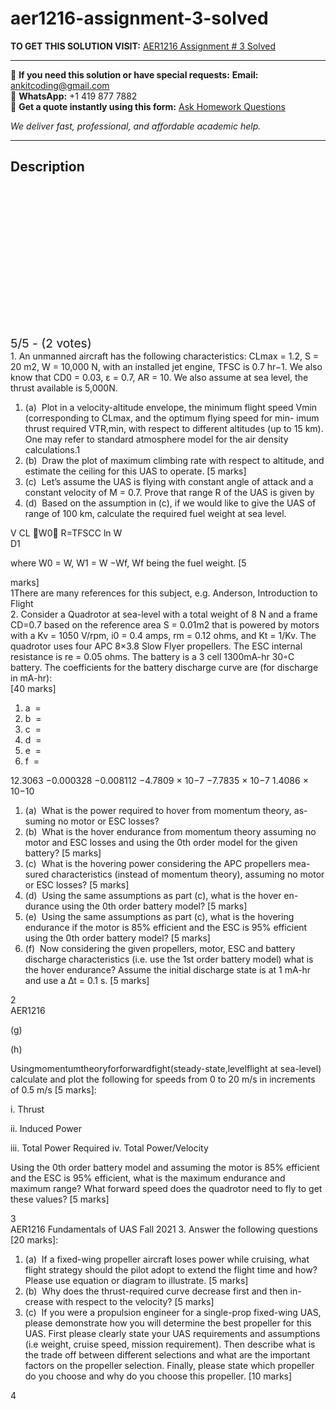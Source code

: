 # aer1216-assignment-3-solved
**TO GET THIS SOLUTION VISIT:** [AER1216 Assignment # 3 Solved](https://www.ankitcodinghub.com/product/aer1216-assignment-3-solved/)


---

📩 **If you need this solution or have special requests:** **Email:** ankitcoding@gmail.com  
📱 **WhatsApp:** +1 419 877 7882  
📄 **Get a quote instantly using this form:** [Ask Homework Questions](https://www.ankitcodinghub.com/services/ask-homework-questions/)

*We deliver fast, professional, and affordable academic help.*

---

<h2>Description</h2>



<div class="kk-star-ratings kksr-auto kksr-align-center kksr-valign-top" data-payload="{&quot;align&quot;:&quot;center&quot;,&quot;id&quot;:&quot;93014&quot;,&quot;slug&quot;:&quot;default&quot;,&quot;valign&quot;:&quot;top&quot;,&quot;ignore&quot;:&quot;&quot;,&quot;reference&quot;:&quot;auto&quot;,&quot;class&quot;:&quot;&quot;,&quot;count&quot;:&quot;2&quot;,&quot;legendonly&quot;:&quot;&quot;,&quot;readonly&quot;:&quot;&quot;,&quot;score&quot;:&quot;5&quot;,&quot;starsonly&quot;:&quot;&quot;,&quot;best&quot;:&quot;5&quot;,&quot;gap&quot;:&quot;4&quot;,&quot;greet&quot;:&quot;Rate this product&quot;,&quot;legend&quot;:&quot;5\/5 - (2 votes)&quot;,&quot;size&quot;:&quot;24&quot;,&quot;title&quot;:&quot;AER1216 Assignment # 3 Solved&quot;,&quot;width&quot;:&quot;138&quot;,&quot;_legend&quot;:&quot;{score}\/{best} - ({count} {votes})&quot;,&quot;font_factor&quot;:&quot;1.25&quot;}">

<div class="kksr-stars">

<div class="kksr-stars-inactive">
            <div class="kksr-star" data-star="1" style="padding-right: 4px">


<div class="kksr-icon" style="width: 24px; height: 24px;"></div>
        </div>
            <div class="kksr-star" data-star="2" style="padding-right: 4px">


<div class="kksr-icon" style="width: 24px; height: 24px;"></div>
        </div>
            <div class="kksr-star" data-star="3" style="padding-right: 4px">


<div class="kksr-icon" style="width: 24px; height: 24px;"></div>
        </div>
            <div class="kksr-star" data-star="4" style="padding-right: 4px">


<div class="kksr-icon" style="width: 24px; height: 24px;"></div>
        </div>
            <div class="kksr-star" data-star="5" style="padding-right: 4px">


<div class="kksr-icon" style="width: 24px; height: 24px;"></div>
        </div>
    </div>

<div class="kksr-stars-active" style="width: 138px;">
            <div class="kksr-star" style="padding-right: 4px">


<div class="kksr-icon" style="width: 24px; height: 24px;"></div>
        </div>
            <div class="kksr-star" style="padding-right: 4px">


<div class="kksr-icon" style="width: 24px; height: 24px;"></div>
        </div>
            <div class="kksr-star" style="padding-right: 4px">


<div class="kksr-icon" style="width: 24px; height: 24px;"></div>
        </div>
            <div class="kksr-star" style="padding-right: 4px">


<div class="kksr-icon" style="width: 24px; height: 24px;"></div>
        </div>
            <div class="kksr-star" style="padding-right: 4px">


<div class="kksr-icon" style="width: 24px; height: 24px;"></div>
        </div>
    </div>
</div>


<div class="kksr-legend" style="font-size: 19.2px;">
            5/5 - (2 votes)    </div>
    </div>
<div class="page" title="Page 1">
<div class="layoutArea">
<div class="column">
1. An unmanned aircraft has the following characteristics: CLmax = 1.2, S = 20 m2, W = 10,000 N, with an installed jet engine, TFSC is 0.7 hr−1. We also know that CD0 = 0.03, ε = 0.7, AR = 10. We also assume at sea level, the thrust available is 5,000N.

<ol>
<li>(a) &nbsp;Plot in a velocity-altitude envelope, the minimum flight speed Vmin (corresponding to CLmax, and the optimum flying speed for min- imum thrust required VTR,min, with respect to different altitudes (up to 15 km). One may refer to standard atmosphere model for the air density calculations.1</li>
<li>(b) &nbsp;Draw the plot of maximum climbing rate with respect to altitude, and estimate the ceiling for this UAS to operate. [5 marks]</li>
<li>(c) &nbsp;Let’s assume the UAS is flying with constant angle of attack and a constant velocity of M = 0.7. Prove that range R of the UAS is given by</li>
<li>(d) &nbsp;Based on the assumption in (c), if we would like to give the UAS of range of 100 km, calculate the required fuel weight at sea level.</li>
</ol>
</div>
</div>
<div class="layoutArea">
<div class="column">
V CL 􏰇W0􏰈 R=TFSCC ln W

</div>
</div>
<div class="layoutArea">
<div class="column">
D1

where W0 = W, W1 = W −Wf, Wf being the fuel weight. [5

</div>
</div>
<div class="layoutArea">
<div class="column">
marks]

</div>
</div>
<div class="layoutArea">
<div class="column">
1There are many references for this subject, e.g. Anderson, Introduction to Flight

</div>
</div>
</div>
<div class="page" title="Page 2">
<div class="layoutArea">
<div class="column">
2. Consider a Quadrotor at sea-level with a total weight of 8 N and a frame CD=0.7 based on the reference area S = 0.01m2 that is powered by motors with a Kv = 1050 V/rpm, i0 = 0.4 amps, rm = 0.12 ohms, and Kt = 1/Kv. The quadrotor uses four APC 8×3.8 Slow Flyer propellers. The ESC internal resistance is re = 0.05 ohms. The battery is a 3 cell 1300mA-hr 30◦C battery. The coefficients for the battery discharge curve are (for discharge in mA-hr):

</div>
</div>
<div class="layoutArea">
<div class="column">
[40 marks]

</div>
</div>
<div class="layoutArea">
<div class="column">
<ol>
<li>a &nbsp;=</li>
<li>b &nbsp;=</li>
<li>c &nbsp;=</li>
<li>d &nbsp;=</li>
<li>e &nbsp;=</li>
<li>f &nbsp;=</li>
</ol>
</div>
<div class="column">
12.3063 −0.000328 −0.008112 −4.7809 × 10−7 −7.7835 × 10−7 1.4086 × 10−10

</div>
</div>
<div class="layoutArea">
<div class="column">
<ol>
<li>(a) &nbsp;What is the power required to hover from momentum theory, as- suming no motor or ESC losses?</li>
<li>(b) &nbsp;What is the hover endurance from momentum theory assuming no motor and ESC losses and using the 0th order model for the given battery? [5 marks]</li>
<li>(c) &nbsp;What is the hovering power considering the APC propellers mea- sured characteristics (instead of momentum theory), assuming no motor or ESC losses? [5 marks]</li>
<li>(d) &nbsp;Using the same assumptions as part (c), what is the hover en- durance using the 0th order battery model? [5 marks]</li>
<li>(e) &nbsp;Using the same assumptions as part (c), what is the hovering endurance if the motor is 85% efficient and the ESC is 95% efficient using the 0th order battery model? [5 marks]</li>
<li>(f) &nbsp;Now considering the given propellers, motor, ESC and battery discharge characteristics (i.e. use the 1st order battery model) what is the hover endurance? Assume the initial discharge state is at 1 mA-hr and use a ∆t = 0.1 s. [5 marks]</li>
</ol>
</div>
</div>
<div class="layoutArea">
<div class="column">
2

</div>
</div>
</div>
<div class="page" title="Page 3">
<div class="layoutArea">
<div class="column">
AER1216

(g)

(h)

</div>
</div>
<div class="layoutArea">
<div class="column">
Usingmomentumtheoryforforwardfight(steady-state,levelflight at sea-level) calculate and plot the following for speeds from 0 to 20 m/s in increments of 0.5 m/s [5 marks]:

i. Thrust

ii. Induced Power

iii. Total Power Required iv. Total Power/Velocity

Using the 0th order battery model and assuming the motor is 85% efficient and the ESC is 95% efficient, what is the maximum endurance and maximum range? What forward speed does the quadrotor need to fly to get these values? [5 marks]

</div>
</div>
<div class="layoutArea">
<div class="column">
3

</div>
</div>
</div>
<div class="page" title="Page 4">
<div class="layoutArea">
<div class="column">
AER1216 Fundamentals of UAS Fall 2021 3. Answer the following questions [20 marks]:

</div>
</div>
<div class="layoutArea">
<div class="column">
<ol>
<li>(a) &nbsp;If a fixed-wing propeller aircraft loses power while cruising, what flight strategy should the pilot adopt to extend the flight time and how? Please use equation or diagram to illustrate. [5 marks]</li>
<li>(b) &nbsp;Why does the thrust-required curve decrease first and then in- crease with respect to the velocity? [5 marks]</li>
<li>(c) &nbsp;If you were a propulsion engineer for a single-prop fixed-wing UAS, please demonstrate how you will determine the best propeller for this UAS. First please clearly state your UAS requirements and assumptions (i.e weight, cruise speed, mission requirement). Then describe what is the trade off between different selections and what are the important factors on the propeller selection. Finally, please state which propeller do you choose and why do you choose this propeller. [10 marks]</li>
</ol>
</div>
</div>
<div class="layoutArea">
<div class="column">
4

</div>
</div>
</div>
